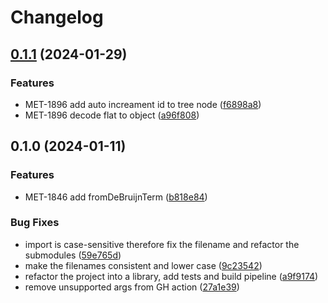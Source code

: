 # Changelog

## [0.1.1](https://github.com/cardano-foundation/cf-flat-decoder-ts/compare/v0.1.0...v0.1.1) (2024-01-29)


### Features

* MET-1896 add auto increament id to tree node ([f6898a8](https://github.com/cardano-foundation/cf-flat-decoder-ts/commit/f6898a8c28cd6deca7719e60eff52b98b8c7f1ee))
* MET-1896 decode flat to object ([a96f808](https://github.com/cardano-foundation/cf-flat-decoder-ts/commit/a96f8082908db97f5f8672cbf6e26c9ad25ebd67))

## 0.1.0 (2024-01-11)


### Features

* MET-1846 add fromDeBruijnTerm ([b818e84](https://github.com/cardano-foundation/cf-flat-decoder-ts/commit/b818e84eb2456b51cd00978d55a7ba49c982dff1))


### Bug Fixes

* import is case-sensitive therefore fix the filename and refactor the submodules ([59e765d](https://github.com/cardano-foundation/cf-flat-decoder-ts/commit/59e765d6b3535629d93e7bbdff0e2a0a8f6843c4))
* make the filenames consistent and lower case ([9c23542](https://github.com/cardano-foundation/cf-flat-decoder-ts/commit/9c2354277ad3a85bd56ed75fcf6a127e6c9d0cdf))
* refactor the project into a library, add tests and build pipeline ([a9f9174](https://github.com/cardano-foundation/cf-flat-decoder-ts/commit/a9f917422c7e903e5799e5e34c56bf61d76df0c4))
* remove unsupported args from GH action ([27a1e39](https://github.com/cardano-foundation/cf-flat-decoder-ts/commit/27a1e3929b810c894631bd4f995339b0b6fecbde))
